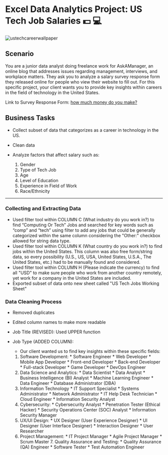 # Excel Data Analytics Project: US Tech Job Salaries 💵 💻

![ustechcareerwallpaper](https://github.com/julesjuliano0721/Excel_Data_Analytics_Project-Salary_Survey/assets/136859698/234f88fb-beb0-47e1-8252-1a65ed69e347)

## Scenario
You are a junior data analyst doing freelance work for AskAManager, an online blog that addresses issues regarding management, interviews, and workplace matters. They ask you to analyze a salary survey response form they released online for people who view their website to fill out. For this specific project, your client wants you to provide key insights within careers in the field of technology in the United States.

Link to Survey Response Form: [how much money do you make?](https://www.askamanager.org/2021/04/how-much-money-do-you-make-4.html)


## Business Tasks

 - Collect subset of data that categorizes as a career in technology in the US.
 - Clean data
 - Analyze factors that affect salary such as:
   
   1. Gender
   2. Type of Tech Job 
   3. Age
   4. Level of Education
   5. Experience in Field of Work
   6. Race/Ethnicity


---


### Collecting and Extracting Data 

 - Used filter tool within COLUMN C (What industry do you work in?) to find “Computing Or Tech” Jobs and searched for key words such as “comp” and “tech” using filter to add any jobs that could be generally categorized within the same column considering the "Other:" checkbox allowed for string data type.
 - Used filter tool within COLUMN K (What country do you work in?) to find jobs within the United States. This column was also free form/string data, so every possibility  (U.S., US, USA, United States, U.S.A., The United States, etc.) had to be manually found and considered.
 - Used filter tool within COLUMN H (Please indicate the currency) to find all "USD" to make sure people who work from another country remotely, yet work for a company in the United States are included.
 - Exported subset of data onto new sheet called "US Tech Jobs Working Sheet"


### Data Cleaning Process

 - Removed duplicates
 - Edited column names to make more readable
 - Job Title (REVISED): Used UPPER function
 - Job Type (ADDED COLUMN):
    - Our client wanted us to find key insights within these specific fields:
  
     1. Software Development:
       * Software Engineer
       * Web Developer
       * Mobile App Developer
       * Front-end Developer
       * Back-end Developer
       * Full-stack Developer
       * Game Developer
       * DevOps Engineer
    2.	Data Science and Analytics:
       * Data Scientist
       * Data Analyst
       * Business Intelligence (BI) Analyst
       * Machine Learning Engineer
       * Data Engineer
       * Database Administrator (DBA)
    3.	Information Technology
       * IT Support Specialist
       * Systems Administrator
       * Network Administrator
       * IT Help Desk Technician
       * Cloud Engineer
       * Information Security Analyst
    4.	Cybersecurity:
       * Cybersecurity Analyst
       * Penetration Tester (Ethical Hacker)
       * Security Operations Center (SOC) Analyst
       * Information Security Manager
    5.	UX/UI Design:
       * UX Designer (User Experience Designer)
       * UI Designer (User Interface Designer)
       * Interaction Designer
       * User Researcher
    6.	Project Management:
       * IT Project Manager
       * Agile Project Manager
       * Scrum Master
	   7.	Quality Assurance and Testing:
       * Quality Assurance (QA) Engineer
       * Software Tester
       * Test Automation Engineer









